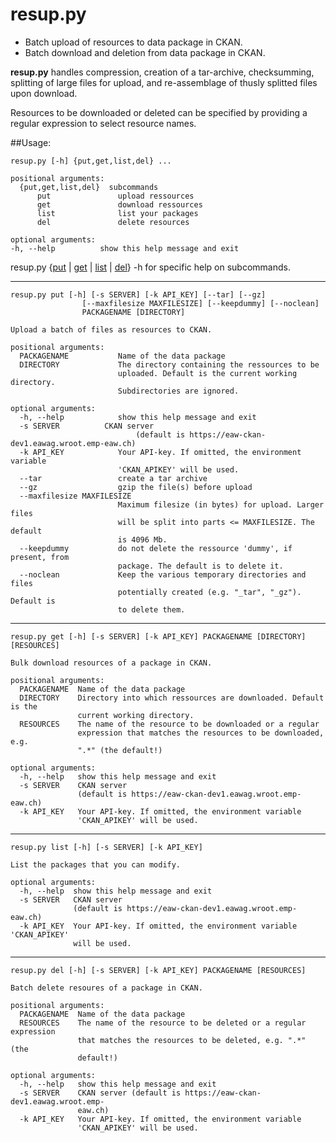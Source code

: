 # resup.py

+ Batch upload of resources to data package in CKAN.
+ Batch download and deletion from data package in CKAN.

**resup.py** handles compression, creation of a tar-archive,
checksumming, splitting of large files for upload, and
re-assemblage of thusly splitted files upon download.

Resources to be downloaded or deleted can be specified
by providing a regular expression to select resource names.

##Usage:

    resup.py [-h] {put,get,list,del} ...

    positional arguments:
	  {put,get,list,del}  subcommands
		  put               upload ressources
		  get               download ressources
		  list              list your packages
		  del               delete resources

    optional arguments:
    -h, --help          show this help message and exit

resup.py {[put](#user-content-put) | [get](#user-content-put) | [list](#user-content-list) | [del](#user-content-del)} -h for specific help on subcommands.

-------
<a id="put"></a>

    resup.py put [-h] [-s SERVER] [-k API_KEY] [--tar] [--gz]
                    [--maxfilesize MAXFILESIZE] [--keepdummy] [--noclean]
                    PACKAGENAME [DIRECTORY]

    Upload a batch of files as resources to CKAN.

	positional arguments:
	  PACKAGENAME           Name of the data package
	  DIRECTORY             The directory containing the ressources to be
							uploaded. Default is the current working directory.
							Subdirectories are ignored.

	optional arguments:
	  -h, --help            show this help message and exit
	  -s SERVER          CKAN server
                                (default is https://eaw-ckan-dev1.eawag.wroot.emp-eaw.ch)
	  -k API_KEY            Your API-key. If omitted, the environment variable
							'CKAN_APIKEY' will be used.
	  --tar                 create a tar archive
	  --gz                  gzip the file(s) before upload
	  --maxfilesize MAXFILESIZE
							Maximum filesize (in bytes) for upload. Larger files
							will be split into parts <= MAXFILESIZE. The default
							is 4096 Mb.
	  --keepdummy           do not delete the ressource 'dummy', if present, from
							package. The default is to delete it.
	  --noclean             Keep the various temporary directories and files
							potentially created (e.g. "_tar", "_gz"). Default is
							to delete them.
------
<a id="list"></a>

    resup.py get [-h] [-s SERVER] [-k API_KEY] PACKAGENAME [DIRECTORY] [RESOURCES]

	Bulk download resources of a package in CKAN.

	positional arguments:
	  PACKAGENAME  Name of the data package
	  DIRECTORY    Directory into which ressources are downloaded. Default is the
				   current working directory.
	  RESOURCES    The name of the resource to be downloaded or a regular
				   expression that matches the resources to be downloaded, e.g.
				   ".*" (the default!)

	optional arguments:
	  -h, --help   show this help message and exit
	  -s SERVER    CKAN server
				   (default is https://eaw-ckan-dev1.eawag.wroot.emp-eaw.ch)
	  -k API_KEY   Your API-key. If omitted, the environment variable
				   'CKAN_APIKEY' will be used.
 ------
 <a id="list"></a>
 
    resup.py list [-h] [-s SERVER] [-k API_KEY]

    List the packages that you can modify.

    optional arguments:
      -h, --help  show this help message and exit
      -s SERVER   CKAN server
                  (default is https://eaw-ckan-dev1.eawag.wroot.emp-eaw.ch)
      -k API_KEY  Your API-key. If omitted, the environment variable 'CKAN_APIKEY'
                  will be used.

------
<a id="del"></a>

	resup.py del [-h] [-s SERVER] [-k API_KEY] PACKAGENAME [RESOURCES]

	Batch delete resoures of a package in CKAN.

	positional arguments:
	  PACKAGENAME  Name of the data package
	  RESOURCES    The name of the resource to be deleted or a regular expression
				   that matches the resources to be deleted, e.g. ".*" (the
				   default!)

	optional arguments:
	  -h, --help   show this help message and exit
	  -s SERVER    CKAN server (default is https://eaw-ckan-dev1.eawag.wroot.emp-
				   eaw.ch)
	  -k API_KEY   Your API-key. If omitted, the environment variable
				   'CKAN_APIKEY' will be used.
	    

